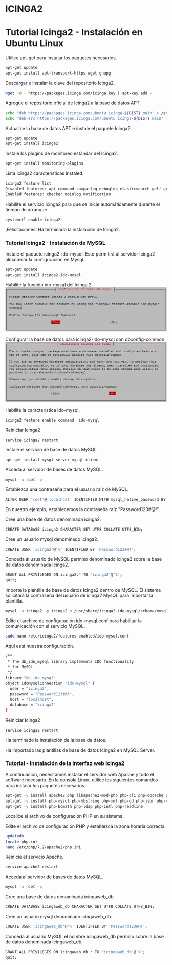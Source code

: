 # ICINGA2
# Tutorial Icinga2 - Instalación en Ubuntu Linux
Utilice apt-get para instalar los paquetes necesarios.
```bash
apt-get update
apt-get install apt-transport-https wget gnupg
```
Descargar e instalar la clave del repositorio Icinga2.
```bash
wget -O - https://packages.icinga.com/icinga.key | apt-key add -
```
Agregue el repositorio oficial de Icinga2 a la base de datos APT.
```bash
echo "deb https://packages.icinga.com/ubuntu icinga-${DIST} main" > /etc/apt/sources.list.d/${DIST}-icinga.list
echo "deb-src https://packages.icinga.com/ubuntu icinga-${DIST} main" >> /etc/apt/sources.list.d/${DIST}-icinga.list
```
Actualice la base de datos APT e instale el paquete Icinga2.
```bash
apt-get update
apt-get install icinga2
```
Instale los plugins de monitoreo estándar del Icinga2.
```bash
apt-get install monitoring-plugins
```
Lista Icinga2 características instaled.
```bash
icinga2 feature list
Disabled features: api command compatlog debuglog elasticsearch gelf graphite influxdb livestatus opentsdb perfdata statusdata syslog
Enabled features: checker mainlog notification
```
Habilite el servicio Icinga2 para que se inicie automáticamente durante el tiempo de arranque
```bash
systemctl enable icinga2
```
¡Felicitaciones! Ha terminado la instalación de Icinga2.


### Tutorial Icinga2 - Instalación de MySQL
Instale el paquete icinga2-ido-mysql.
Esto permitirá al servidor Icinga2 almacenar la configuración en Mysql.
```bash
apt-get update
apt-get install icinga2-ido-mysql
```

Habilite la función ido-mysql del Icinga 2.
![ido-mysql](https://github.com/Deivid325/HelloMarkdown/blob/main/1.1.png?raw=true)

Configurar la base de datos para icinga2-ido-mysql con dbconfig-common
![icinga2-ido-mysql](https://github.com/Deivid325/HelloMarkdown/blob/main/1.2.png?raw=true)

Habilite la característica ido-mysql.
```bash
icinga2 feature enable command  ido-mysql
```

Reiniciar Icinga2
```bash
service icinga2 restart
```
Instale el servicio de base de datos MySQL.

```bash
apt-get install mysql-server mysql-client
```
Acceda al servidor de bases de datos MySQL.

```bash
mysql -u root -p
```
Establezca una contraseña para el usuario raíz de MySQL.

```bash
ALTER USER 'root'@'localhost' IDENTIFIED WITH mysql_native_password BY 'Password123#@!';
```
En nuestro ejemplo, establecemos la contraseña raíz "Password123#@!".

Cree una base de datos denominada icinga2.

```bash
CREATE DATABASE icinga2 CHARACTER SET UTF8 COLLATE UTF8_BIN;
```
Cree un usuario mysql denominado icinga2.
```bash
CREATE USER 'icinga2'@'%' IDENTIFIED BY 'Password123#@!';
```
Conceda al usuario de MySQL permiso denominado icinga2 sobre la base de datos denominada icinga2.
```bash
GRANT ALL PRIVILEGES ON icinga2.* TO 'icinga2'@'%';
quit;
```
Importe la plantilla de base de datos Icinga2 dentro de MySQL.
El sistema solicitará la contraseña del usuario de icinga2 MysQL para importar la plantilla.
```bash
mysql -u icinga2 -p icinga2 < /usr/share/icinga2-ido-mysql/schema/mysql.sql
```
Edite el archivo de configuración ido-mysql.conf para habilitar la comunicación con el servicio MySQL.
```bash
sudo nano /etc/icinga2/features-enabled/ido-mysql.conf
```
Aquí está nuestra configuración.
```bash
/**
 * The db_ido_mysql library implements IDO functionality
 * for MySQL.
 */
library "db_ido_mysql"
object IdoMysqlConnection "ido-mysql" {
  user = "icinga2",
  password = "Password123#@!",
  host = "localhost",
  database = "icinga2"
}
```
Reiniciar Icinga2
```bash
service icinga2 restart
````
Ha terminado la instalación de la base de datos.

Ha importado las plantillas de base de datos Icinga2 en MySQL Server.

### Tutorial - Instalación de la interfaz web Icinga2
A continuación, necesitamos instalar el servidor web Apache y todo el software necesario.
En la consola Linux, utilice los siguientes comandos para instalar los paquetes necesarios.
```bash
apt-get -y install apache2 php libapache2-mod-php php-cli php-opcache php-gd
apt-get -y install php-mysql php-mbstring php-xml php-gd php-json php-curl
apt-get -y install php-bcmath php-ldap php-intl php-readline 
```
Localice el archivo de configuración PHP en su sistema.

Edite el archivo de configuración PHP y establezca la zona horaria correcta.

```bash
updatedb
locate php.ini
nano /etc/php/7.2/apache2/php.ini
```
Reinicie el servicio Apache.
```bash
service apache2 restart
```
Acceda al servidor de bases de datos MySQL.
```bash
mysql -u root -p
```
Cree una base de datos denominada icingaweb_db.
```bash
CREATE DATABASE icingaweb_db CHARACTER SET UTF8 COLLATE UTF8_BIN;
```
Cree un usuario mysql denominado icingaweb_db.
```bash
CREATE USER 'icingaweb_db'@'%' IDENTIFIED BY 'Password123#@!';
```
Conceda al usuario MySQL el nombre icingaweb_db permiso sobre la base de datos denominada icingaweb_db.

```bash
GRANT ALL PRIVILEGES ON icingaweb_db.* TO 'icingaweb_db'@'%';
quit;
```

